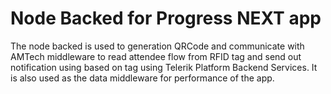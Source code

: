 # Node Backed for Progress NEXT app

The node backed is used to generation QRCode and communicate with AMTech middleware to read attendee flow from RFID tag and send out notification using based on tag using Telerik Platform Backend Services. It is also used as the data middleware for performance of the app.
